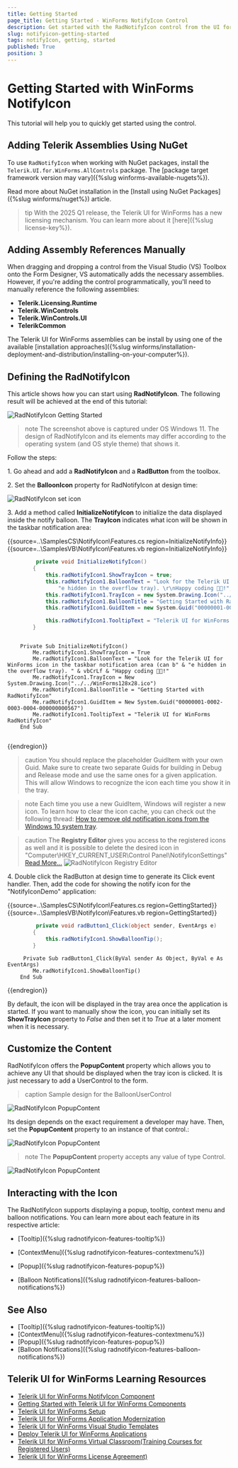 ```yaml
---
title: Getting Started
page_title: Getting Started - WinForms NotifyIcon Control
description: Get started with the RadNotifyIcon control from the UI for WinForms suite.
slug: notifyicon-getting-started
tags: notifyIcon, getting, started
published: True
position: 3 
---
```


# Getting Started with WinForms NotifyIcon

This tutorial will help you to quickly get started using the control.

## Adding Telerik Assemblies Using NuGet

To use `RadNotifyIcon` when working with NuGet packages, install the `Telerik.UI.for.WinForms.AllControls` package. The [package target framework version may vary]({%slug winforms-available-nugets%}).

Read more about NuGet installation in the [Install using NuGet Packages]({%slug winforms/nuget%}) article.

>tip With the 2025 Q1 release, the Telerik UI for WinForms has a new licensing mechanism. You can learn more about it [here]({%slug license-key%}).

## Adding Assembly References Manually

When dragging and dropping a control from the Visual Studio (VS) Toolbox onto the Form Designer, VS automatically adds the necessary assemblies. However, if you're adding the control programmatically, you'll need to manually reference the following assemblies:

* __Telerik.Licensing.Runtime__
* __Telerik.WinControls__
* __Telerik.WinControls.UI__
* __TelerikCommon__

The Telerik UI for WinForms assemblies can be install by using one of the available [installation approaches]({%slug winforms/installation-deployment-and-distribution/installing-on-your-computer%}). 

## Defining the RadNotifyIcon

 This article shows how you can start using __RadNotifyIcon__. The following result will be achieved at the end of this tutorial:

 ![RadNotifyIcon Getting Started](images/radnotifyicon-getting-started002.png)

 >note The screenshot above is captured under OS Windows 11. The design of RadNotifyIcon and its elements may differ according to the operating system (and OS style theme) that shows it.

 Follow the steps:

1\. Go ahead and add a __RadNotifyIcon__ and a __RadButton__ from the toolbox.

2\. Set the __BalloonIcon__ property for RadNotifyIcon at design time:

![RadNotifyIcon set icon](images/radnotifyicon-getting-started001.png)

3\. Add a method called __InitializeNotifyIcon__ to initialize the data displayed inside the notify balloon. The __TrayIcon__ indicates what icon will be shown in the taskbar notification area:

{{source=..\SamplesCS\NotifyIcon\Features.cs region=InitializeNotifyInfo}} 
{{source=..\SamplesVB\NotifyIcon\Features.vb region=InitializeNotifyInfo}}

````C#
         private void InitializeNotifyIcon()
        {
            this.radNotifyIcon1.ShowTrayIcon = true;
            this.radNotifyIcon1.BalloonText = "Look for the Telerik UI for WinForms icon in the taskbar notification area (can b" +
                "e hidden in the overflow tray). \r\nHappy coding 🐱‍💻!";
            this.radNotifyIcon1.TrayIcon = new System.Drawing.Icon("../../WinForms128x28.ico");
            this.radNotifyIcon1.BalloonTitle = "Getting Started with RadNotifyIcon";
            this.radNotifyIcon1.GuidItem = new System.Guid("00000001-0002-0003-0004-000000000567");

            this.radNotifyIcon1.TooltipText = "Telerik UI for WinForms RadNotifyIcon";
        }

````
````VB.NET

    Private Sub InitializeNotifyIcon()
        Me.radNotifyIcon1.ShowTrayIcon = True
        Me.radNotifyIcon1.BalloonText = "Look for the Telerik UI for WinForms icon in the taskbar notification area (can b" & "e hidden in the overflow tray). " & vbCrLf & "Happy coding 🐱‍💻!"
        Me.radNotifyIcon1.TrayIcon = New System.Drawing.Icon("../../WinForms128x28.ico")
        Me.radNotifyIcon1.BalloonTitle = "Getting Started with RadNotifyIcon"
        Me.radNotifyIcon1.GuidItem = New System.Guid("00000001-0002-0003-0004-000000000567")
        Me.radNotifyIcon1.TooltipText = "Telerik UI for WinForms RadNotifyIcon"
    End Sub
 
```` 

{{endregion}}

>caution You should replace the placeholder GuidItem with your own Guid. Make sure to create two separate Guids for building in Debug and Release mode and use the same ones for a given application. This will allow Windows to recognize the icon each time you show it in the tray.

>note Each time you use a new GuidItem, Windows will register a new icon. To learn how to clear the icon cache, you can check out the following thread: [How to remove old notification icons from the Windows 10 system tray](https://answers.microsoft.com/en-us/windows/forum/all/how-to-remove-old-notification-icons-from-the/c66892b4-51a9-44fa-853f-b17cdff5ed2f). 

>caution The __Registry Editor__ gives you access to the registered icons as well and it is possible to delete the desired icon in "Computer\HKEY_CURRENT_USER\Control Panel\NotifyIconSettings" [Read More...](https://learn.microsoft.com/en-us/windows/win32/shell/notification-area#removing-an-icon)
![RadNotifyIcon Registry Editor](images/radnotifyicon-getting-started003.png)

4\. Double click the RadButton at design time to generate its Click event handler. Then, add the code for showing the notify icon for the "NotifyIconDemo" application:

{{source=..\SamplesCS\NotifyIcon\Features.cs region=GettingStarted}} 
{{source=..\SamplesVB\NotifyIcon\Features.vb region=GettingStarted}}

````C#
         private void radButton1_Click(object sender, EventArgs e)
        {
            this.radNotifyIcon1.ShowBalloonTip();
        }

````
````VB.NET
     Private Sub radButton1_Click(ByVal sender As Object, ByVal e As EventArgs)
        Me.radNotifyIcon1.ShowBalloonTip()
    End Sub
```` 

{{endregion}}

By default, the icon will be displayed in the tray area once the application is started. If you want to manually show the icon, you can initially set its __ShowTrayIcon__ property to *False* and then set it to *True* at a later moment when it is necessary. 

## Customize the Content

RadNotifyIcon offers the __PopupContent__ property which allows you to achieve any UI that should be displayed when the tray icon is clicked. It is just necessary to add a UserControl to the form.

>caption Sample design for the BalloonUserControl

![RadNotifyIcon PopupContent](images/radnotifyicon-getting-started005.png)

Its design depends on the exact requirement a developer may have. Then, set the __PopupContent__ property to an instance of that control.:

![RadNotifyIcon PopupContent](images/radnotifyicon-getting-started006.png)

>note The __PopupContent__ property accepts any value of type Control.

![RadNotifyIcon PopupContent](images/radnotifyicon-getting-started004.gif)
 
## Interacting with the Icon

The RadNotifyIcon supports displaying a popup, tooltip, context menu and balloon notifications. You can learn more about each feature in its respective article:

* [Tooltip]({%slug radnotifyicon-features-tooltip%})

* [ContextMenu]({%slug radnotifyicon-features-contextmenu%})

* [Popup]({%slug radnotifyicon-features-popup%}) 

* [Balloon Notifications]({%slug radnotifyicon-features-balloon-notifications%}) 

## See Also

* [Tooltip]({%slug radnotifyicon-features-tooltip%})
* [ContextMenu]({%slug radnotifyicon-features-contextmenu%})
* [Popup]({%slug radnotifyicon-features-popup%}) 
* [Balloon Notifications]({%slug radnotifyicon-features-balloon-notifications%}) 


## Telerik UI for WinForms Learning Resources
* [Telerik UI for WinForms NotifyIcon Component](https://www.telerik.com/products/winforms/notifyicon.aspx)
* [Getting Started with Telerik UI for WinForms Components](https://docs.telerik.com/devtools/winforms/getting-started/first-steps)
* [Telerik UI for WinForms Setup](https://docs.telerik.com/devtools/winforms/installation-and-upgrades/installing-on-your-computer)
* [Telerik UI for WinForms Application Modernization](https://docs.telerik.com/devtools/winforms/winforms-converter/overview)
* [Telerik UI for WinForms Visual Studio Templates](https://docs.telerik.com/devtools/winforms/visual-studio-integration/visual-studio-templates)
* [Deploy Telerik UI for WinForms Applications](https://docs.telerik.com/devtools/winforms/deployment-and-distribution/application-deployment)
* [Telerik UI for WinForms Virtual Classroom(Training Courses for Registered Users)](https://learn.telerik.com/learn/course/external/view/elearning/17/telerik-ui-for-winforms)
* [Telerik UI for WinForms License Agreement)](https://www.telerik.com/purchase/license-agreement/winforms-dlw-s)

